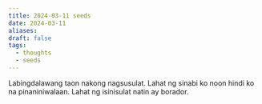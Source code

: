 ```yaml
---
title: 2024-03-11 seeds
date: 2024-03-11
aliases: 
draft: false
tags:
  - thoughts
  - seeds
---
```

Labingdalawang taon nakong nagsusulat. Lahat ng sinabi ko noon hindi ko na pinaniniwalaan. Lahat ng isinisulat natin ay borador. 
